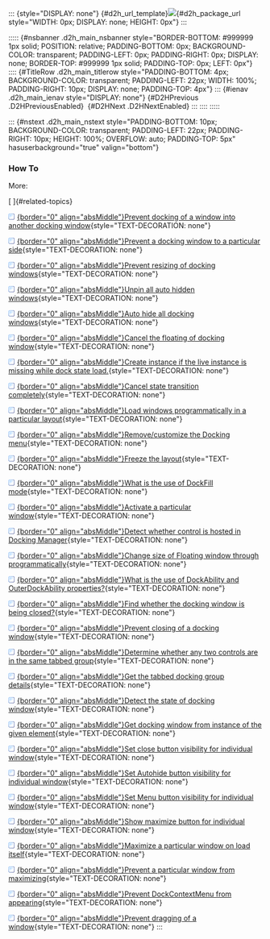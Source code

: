 ::: {style="DISPLAY: none"}
[](ms-xhelp:///?Id=d2h_url_template){#d2h_url_template}![](!package_url!){#d2h_package_url style="WIDTH: 0px; DISPLAY: none; HEIGHT: 0px"}
:::

::::: {#nsbanner .d2h_main_nsbanner style="BORDER-BOTTOM: #999999 1px solid; POSITION: relative; PADDING-BOTTOM: 0px; BACKGROUND-COLOR: transparent; PADDING-LEFT: 0px; PADDING-RIGHT: 0px; DISPLAY: none; BORDER-TOP: #999999 1px solid; PADDING-TOP: 0px; LEFT: 0px"}
:::: {#TitleRow .d2h_main_titlerow style="PADDING-BOTTOM: 4px; BACKGROUND-COLOR: transparent; PADDING-LEFT: 22px; WIDTH: 100%; PADDING-RIGHT: 10px; DISPLAY: none; PADDING-TOP: 4px"}
::: {#ienav .d2h_main_ienav style="DISPLAY: none"}
[](ms-xhelp:///?Id=897a5094-4b78-4268-b3dc-ac2554710716){#D2HPrevious .D2HPreviousEnabled}  [](ms-xhelp:///?Id=4c8f6e4d-e561-4df7-82b6-79e8d79234ea){#D2HNext .D2HNextEnabled}
:::
::::
:::::

::: {#nstext .d2h_main_nstext style="PADDING-BOTTOM: 10px; BACKGROUND-COLOR: transparent; PADDING-LEFT: 22px; PADDING-RIGHT: 10px; HEIGHT: 100%; OVERFLOW: auto; PADDING-TOP: 5px" hasuserbackground="true" valign="bottom"}
### How To

More:

[ ]{#related-topics}

[![](../button.gif){border="0" align="absMiddle"}Prevent docking of a window into another docking window](ms-xhelp:///?Id=4a56abc7-dc00-4e62-b6a9-b67a3e72e34d){style="TEXT-DECORATION: none"}

[![](../button.gif){border="0" align="absMiddle"}Prevent a docking window to a particular side](ms-xhelp:///?Id=37e46b42-65bc-427e-9e47-402086cca2b5){style="TEXT-DECORATION: none"}

[![](../button.gif){border="0" align="absMiddle"}Prevent resizing of docking windows](ms-xhelp:///?Id=6b751abb-299c-4be9-9f22-e9dab68a173a){style="TEXT-DECORATION: none"}

[![](../button.gif){border="0" align="absMiddle"}Unpin all auto hidden windows](ms-xhelp:///?Id=7742e691-5955-4e97-bd85-388dfb9d0360){style="TEXT-DECORATION: none"}

[![](../button.gif){border="0" align="absMiddle"}Auto hide all docking windows](ms-xhelp:///?Id=f0acd96f-87f0-4ad1-9ab7-de78b6f65c60){style="TEXT-DECORATION: none"}

[![](../button.gif){border="0" align="absMiddle"}Cancel the floating of docking window](ms-xhelp:///?Id=89cdef9e-5f68-4f14-a1c8-6e958dab6d3a){style="TEXT-DECORATION: none"}

[![](../button.gif){border="0" align="absMiddle"}Create instance if the live instance is missing while dock state load.](ms-xhelp:///?Id=dbe08327-21c5-40a2-9daf-d6e88ab4ebff){style="TEXT-DECORATION: none"}

[![](../button.gif){border="0" align="absMiddle"}Cancel state transition completely](ms-xhelp:///?Id=7fb0e561-d471-448e-b040-843cef4e35c2){style="TEXT-DECORATION: none"}

[![](../button.gif){border="0" align="absMiddle"}Load windows programmatically in a particular layout](ms-xhelp:///?Id=7db92ab4-c9af-40b6-8699-c3322d56e80c){style="TEXT-DECORATION: none"}

[![](../button.gif){border="0" align="absMiddle"}Remove/customize the Docking menu](ms-xhelp:///?Id=cb7df667-a68c-423e-9f47-91086200bc73){style="TEXT-DECORATION: none"}

[![](../button.gif){border="0" align="absMiddle"}Freeze the layout](ms-xhelp:///?Id=768b56e6-1746-4ed3-b529-ebb9328550a0){style="TEXT-DECORATION: none"}

[![](../button.gif){border="0" align="absMiddle"}What is the use of DockFill mode](ms-xhelp:///?Id=90923e6c-641e-4f8a-ac30-97bd1656461d){style="TEXT-DECORATION: none"}

[![](../button.gif){border="0" align="absMiddle"}Activate a particular window](ms-xhelp:///?Id=a886fbd2-c39a-4b13-b0ca-c738eb47c2d8){style="TEXT-DECORATION: none"}

[![](../button.gif){border="0" align="absMiddle"}Detect whether control is hosted in Docking Manager](ms-xhelp:///?Id=8da0aa0a-9cc9-4607-a662-78af4a5133e2){style="TEXT-DECORATION: none"}

[![](../button.gif){border="0" align="absMiddle"}Change size of Floating window through programmatically](ms-xhelp:///?Id=78efc4fe-d8e4-4493-8210-fe9f8229ec0c){style="TEXT-DECORATION: none"}

[![](../button.gif){border="0" align="absMiddle"}What is the use of DockAbility and OuterDockAbility properties?](ms-xhelp:///?Id=d2d12b56-2f3c-4b5c-a4c9-f675560a9e85){style="TEXT-DECORATION: none"}

[![](../button.gif){border="0" align="absMiddle"}Find whether the docking window is being closed?](ms-xhelp:///?Id=ed4851bd-8127-4840-afee-5e543b8c97b4){style="TEXT-DECORATION: none"}

[![](../button.gif){border="0" align="absMiddle"}Prevent closing of a docking window](ms-xhelp:///?Id=73801b4d-3a22-4303-aab4-c6c645936e38){style="TEXT-DECORATION: none"}

[![](../button.gif){border="0" align="absMiddle"}Determine whether any two controls are in the same tabbed group](ms-xhelp:///?Id=45edac45-a33e-4c02-a7f0-d1511369d948){style="TEXT-DECORATION: none"}

[![](../button.gif){border="0" align="absMiddle"}Get the tabbed docking group details](ms-xhelp:///?Id=e9f52e45-5128-4a8a-ad8f-60a1d3da00d4){style="TEXT-DECORATION: none"}

[![](../button.gif){border="0" align="absMiddle"}Detect the state of docking window](ms-xhelp:///?Id=87f4e9a1-478e-4e71-a33d-584fff10c165){style="TEXT-DECORATION: none"}

[![](../button.gif){border="0" align="absMiddle"}Get docking window from instance of the given element](ms-xhelp:///?Id=8a15fe35-11e5-4658-90d5-3784addec242){style="TEXT-DECORATION: none"}

[![](../button.gif){border="0" align="absMiddle"}Set close button visibility for individual window](ms-xhelp:///?Id=6f628bb6-4fae-4985-a6b6-5c04c0cac933){style="TEXT-DECORATION: none"}

[![](../button.gif){border="0" align="absMiddle"}Set Autohide button visibility for individual window](ms-xhelp:///?Id=0bca3d8a-652b-43df-a565-8ac9770cdaed){style="TEXT-DECORATION: none"}

[![](../button.gif){border="0" align="absMiddle"}Set Menu button visibility for individual window](ms-xhelp:///?Id=98ce14fa-31c4-40a6-bc18-1f305dc599f3){style="TEXT-DECORATION: none"}

[![](../button.gif){border="0" align="absMiddle"}Show maximize button for individual window](ms-xhelp:///?Id=f04de8ac-29ea-4279-9888-ad37720b1d1e){style="TEXT-DECORATION: none"}

[![](../button.gif){border="0" align="absMiddle"}Maximize a particular window on load itself](ms-xhelp:///?Id=6c2af68a-66d2-40e6-bcf2-b948be5681a7){style="TEXT-DECORATION: none"}

[![](../button.gif){border="0" align="absMiddle"}Prevent a particular window from maximizing](ms-xhelp:///?Id=c026aa76-43d6-4bcb-b917-7f5ef781a2eb){style="TEXT-DECORATION: none"}

[![](../button.gif){border="0" align="absMiddle"}Prevent DockContextMenu from appearing](ms-xhelp:///?Id=e744f5ca-6ab8-45cd-8df2-d683d94718b5){style="TEXT-DECORATION: none"}

[![](../button.gif){border="0" align="absMiddle"}Prevent dragging of a window](ms-xhelp:///?Id=d996f179-57fe-473f-b01e-af7aa0e36ca9){style="TEXT-DECORATION: none"}
:::
